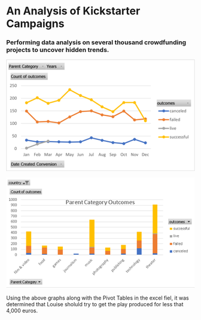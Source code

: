 # An Analysis of Kickstarter Campaigns

### Performing data analysis on several thousand crowdfunding projects to uncover hidden trends.

![Line Graph](https://github.com/AdamSusey/kickstarter-analysis/blob/main/Line%20Graph.png)

![Bar Graph](https://github.com/AdamSusey/kickstarter-analysis/blob/main/Bar%20Graph.png)

Using the above graphs along with the Pivot Tables in the excel fiel, it was determined that Louise sholuld try to get the play produced for less that 4,000 euros.
